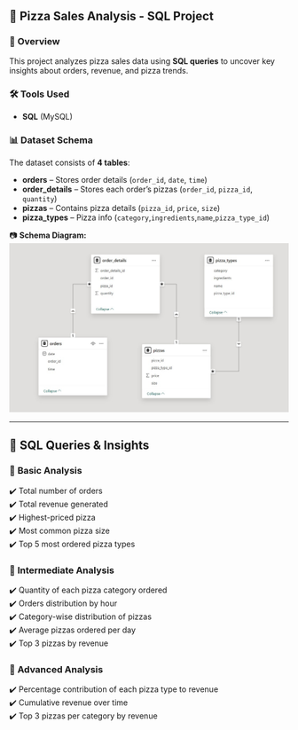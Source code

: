 
## 🍕 **Pizza Sales Analysis - SQL Project**

### 📌 **Overview**

This project analyzes pizza sales data using **SQL queries** to uncover key insights about orders, revenue, and pizza trends.

### 🛠 **Tools Used**

-   **SQL** (MySQL)

### 📊 **Dataset Schema**

The dataset consists of **4 tables**:

-   **orders** – Stores order details (`order_id`, `date`, `time`)
-   **order_details** – Stores each order’s pizzas (`order_id`, `pizza_id`, `quantity`)
-   **pizzas** – Contains pizza details (`pizza_id`, `price`, `size`)
-   **pizza_types** – Pizza info (`category`,`ingredients`,`name`,`pizza_type_id`)

📷 **Schema Diagram:**  
![Schema Diagram](Data_Schema.jpg)

----------

## 🔎 **SQL Queries & Insights**

### 🔹 **Basic Analysis**

✔️ Total number of orders  
✔️ Total revenue generated  
✔️ Highest-priced pizza  
✔️ Most common pizza size  
✔️ Top 5 most ordered pizza types

### 🔸 **Intermediate Analysis**

✔️ Quantity of each pizza category ordered  
✔️ Orders distribution by hour  
✔️ Category-wise distribution of pizzas  
✔️ Average pizzas ordered per day  
✔️ Top 3 pizzas by revenue

### 🔺 **Advanced Analysis**

✔️ Percentage contribution of each pizza type to revenue  
✔️ Cumulative revenue over time  
✔️ Top 3 pizzas per category by revenue
